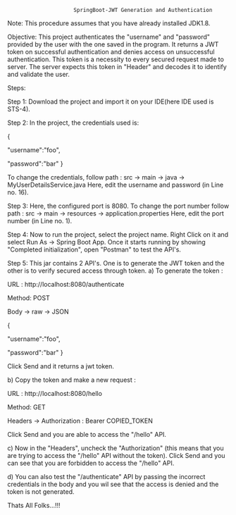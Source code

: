                          SpringBoot-JWT Generation and Authentication
Note:
This procedure assumes that you have already installed JDK1.8.

Objective: This project authenticates the "username" and "password" provided by the user with the one saved in the program. It returns a JWT token on successful authentication and denies access on unsuccessful authentication. This token is a necessity to every secured request made to server. The server expects this token in "Header" and decodes it to identify and validate the user.

Steps:

Step 1: Download the project and import it on your IDE(here IDE used is STS-4).

Step 2: In the project, the credentials used is:

{

"username":"foo",

"password":"bar"
}

To change the credentials, follow path : src -> main -> java -> MyUserDetailsService.java
Here, edit the username and password (in Line no. 16).

Step 3: Here, the configured port is 8080. To change the port number follow path : src -> main -> resources -> application.properties 
Here, edit the port number (in Line no. 1).

Step 4: Now to run the project, select the project name. Right Click on it and select Run As -> Spring Boot App. Once it starts running by showing "Completed initialization", open "Postman" to test the API's.

Step 5: This jar contains 2 API's. One is to generate the JWT token and the other is to verify secured access through token. a) To generate the token :

URL : http://localhost:8080/authenticate

Method: POST

Body -> raw -> JSON

{

"username":"foo",

"password":"bar"
}

Click Send and it returns a jwt token.

b) Copy the token and make a new request :

URL : http://localhost:8080/hello

Method: GET

Headers -> Authorization : Bearer COPIED_TOKEN

Click Send and you are able to access the "/hello" API.

c) Now in the "Headers", uncheck the "Authorization" (this means that you are trying to access the "/hello" API without the token). Click Send and you can see that you are forbidden to access the "/hello" API.

d) You can also test the "/authenticate" API by passing the incorrect credentials in the body and you wil see that the access is denied and the token is not generated.

Thats All Folks...!!!
